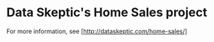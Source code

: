 # Data Skeptic's Home Sales project

For more information, see [http://dataskeptic.com/home-sales/]
